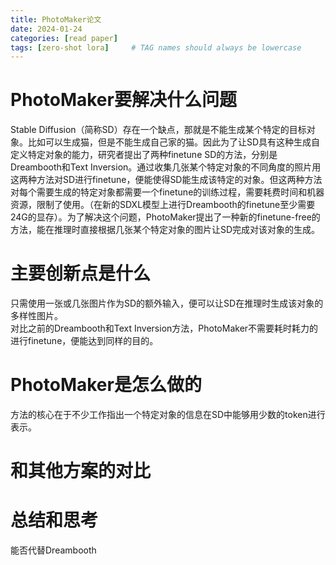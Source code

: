 ```yaml
---
title: PhotoMaker论文
date: 2024-01-24
categories: [read paper]
tags: [zero-shot lora]     # TAG names should always be lowercase
---
```


# PhotoMaker要解决什么问题
Stable Diffusion（简称SD）存在一个缺点，那就是不能生成某个特定的目标对象。比如可以生成猫，但是不能生成自己家的猫。因此为了让SD具有这种生成自定义特定对象的能力，研究者提出了两种finetune SD的方法，分别是Dreambooth和Text Inversion。通过收集几张某个特定对象的不同角度的照片用这两种方法对SD进行finetune，便能使得SD能生成该特定的对象。但这两种方法对每个需要生成的特定对象都需要一个finetune的训练过程，需要耗费时间和机器资源，限制了使用。（在新的SDXL模型上进行Dreambooth的finetune至少需要24G的显存）。为了解决这个问题，PhotoMaker提出了一种新的finetune-free的方法，能在推理时直接根据几张某个特定对象的图片让SD完成对该对象的生成。

# 主要创新点是什么
只需使用一张或几张图片作为SD的额外输入，便可以让SD在推理时生成该对象的多样性图片。  
对比之前的Dreambooth和Text Inversion方法，PhotoMaker不需要耗时耗力的进行finetune，便能达到同样的目的。

# PhotoMaker是怎么做的
方法的核心在于不少工作指出一个特定对象的信息在SD中能够用少数的token进行表示。
# 和其他方案的对比

# 总结和思考
能否代替Dreambooth
